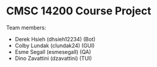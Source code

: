 # CMSC 14200 Course Project

Team members:
- Derek Hsieh (dhsieh12234) (Bot)
- Colby Lundak (clundak24) (GUI)
- Esme Segall (esmesegall) (QA)
- Dino Zavattini (dzavattini) (TUI)
